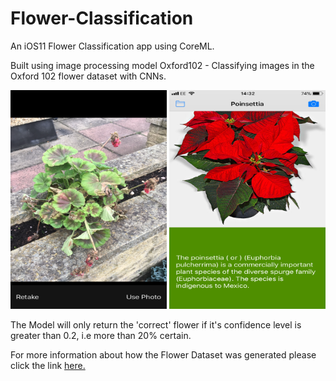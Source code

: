 # Flower-Classification
An iOS11 Flower Classification app using CoreML.

Built using image processing model Oxford102 - Classifying images in the Oxford 102 flower dataset with CNNs.

<img src="https://github.com/ajvelo/Flower-Classification/blob/master/screenShot_1.PNG" width="250" height="350"> <img src="https://github.com/ajvelo/Flower-Classification/blob/master/screenShot_2.PNG" width="250" height="350">

The Model will only return the 'correct' flower if it's confidence level is greater than 0.2, i.e more than 20% certain.

For more information about how the Flower Dataset was generated please click the link [here.](http://www.robots.ox.ac.uk/~vgg/data/flowers/102/)
